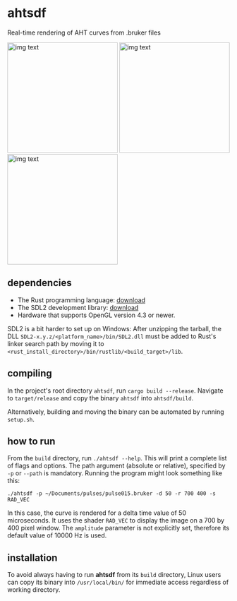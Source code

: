 # ahtsdf

Real-time rendering of AHT curves from .bruker files


<img src="https://user-images.githubusercontent.com/63974030/144765334-635123c6-20bb-45db-8fa5-4b7e14bbaa2b.png" alt="img text" style="width:250px;"/> <img src="https://user-images.githubusercontent.com/63974030/144765437-c74e2937-2dee-4322-b52e-eee736f88bd3.png" alt="img text" style="width:250px;"/> <img src="https://user-images.githubusercontent.com/63974030/144765814-7498ed51-8d24-4186-aa68-cd32cec449c9.png" alt="img text" style="width:250px;"/>

## dependencies
- The Rust programming language: [download](https://www.rust-lang.org/learn/get-started)
- The SDL2 development library: [download](https://www.libsdl.org/download-2.0.php)
- Hardware that supports OpenGL version 4.3 or newer.

SDL2 is a bit harder to set up on Windows: After unzipping the tarball, the DLL `SDL2-x.y.z/<platform_name>/bin/SDL2.dll` must be added to Rust's linker search path by moving it to `<rust_install_directory>/bin/rustlib/<build_target>/lib`.

## compiling
In the project's root directory `ahtsdf`, run `cargo build --release`.
Navigate to `target/release` and copy the binary `ahtsdf` into `ahtsdf/build`.

Alternatively, building and moving the binary can be automated by running `setup.sh`.

## how to run
From the `build` directory, run `./ahtsdf --help`. This will print a complete list of flags and options. The path argument (absolute or relative), specified by `-p` or `--path` is mandatory.
Running the program might look something like this:

`./ahtsdf -p ~/Documents/pulses/pulse015.bruker -d 50 -r 700 400 -s RAD_VEC`

In this case, the curve is rendered for a delta time value of 50 microseconds. It uses the shader `RAD_VEC` to display the image on a 700 by 400 pixel window. The `amplitude` parameter is not explicitly set, therefore its default value of 10000 Hz is used.

## installation
To avoid always having to run **ahtsdf** from its `build` directory, Linux users can copy its binary into `/usr/local/bin/` for immediate access regardless of working directory.
